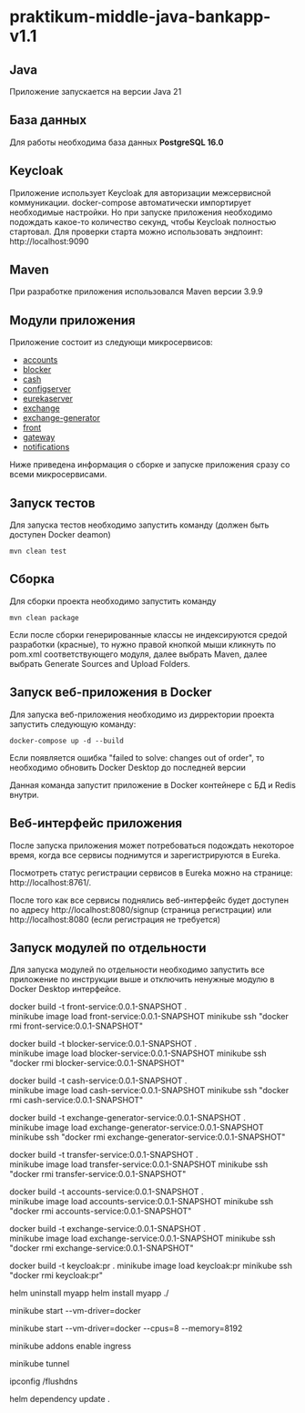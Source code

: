 # praktikum-middle-java-bankapp-v1.1

## Java
Приложение запускается на версии Java 21

## База данных
Для работы необходима база данных **PostgreSQL 16.0**

## Keycloak
Приложение использует Keycloak для авторизации межсервисной коммуникации.
docker-compose автоматически импортирует необходимые настройки.
Но при запуске приложения необходимо подождать какое-то количество секунд, чтобы Keycloak полностью стартовал.
Для проверки старта можно использовать эндпоинт: http://localhost:9090

## Maven
При разработке приложения использовался Maven версии 3.9.9

## Модули приложения
Приложение состоит из следующи микросервисов:
 - [accounts](accounts)
 - [blocker](blocker)
 - [cash](cash)
 - [configserver](configserver)
 - [eurekaserver](eurekaserver)
 - [exchange](exchange)
 - [exchange-generator](exchange-generator)
 - [front](front)
 - [gateway](gateway)
 - [notifications](notifications)

Ниже приведена информация о сборке и запуске приложения сразу со всеми микросервисами.

## Запуск тестов
Для запуска тестов необходимо запустить команду (должен быть доступен Docker deamon)
```
mvn clean test
```

## Сборка
Для сборки проекта необходимо запустить команду
```
mvn clean package
```
Если после сборки генерированные классы не индексируются средой разработки (красные), то нужно правой кнопкой мыши кликнуть по pom.xml соответствующего модуля, далее выбрать Maven, далее выбрать Generate Sources and Upload Folders.

## Запуск веб-приложения в Docker
Для запуска веб-приложения необходимо из дирректории проекта запустить следующую команду:

```
docker-compose up -d --build
```
Если появляется ошибка "failed to solve: changes out of order", то необходимо обновить Docker Desktop до последней версии

Данная команда запустит приложение в Docker контейнере с БД и Redis внутри.

## Веб-интерфейс приложения
После запуска приложения может потребоваться подождать некоторое время, когда все сервисы поднимутся и зарегистрируются в Eureka.

Посмотреть статус регистрации сервисов в Eureka можно на странице: http://localhost:8761/.

После того как все сервисы поднялись веб-интерфейс будет доступен по адресу http://localhost:8080/signup (страница регистрации) или http://localhost:8080 (если регистрация не требуется)

## Запуск модулей по отдельности
Для запуска модулей по отдельности необходимо запустить все приложение по инструкции выше и отключить ненужные модулю в Docker Desktop интерфейсе.



docker build -t front-service:0.0.1-SNAPSHOT .   
minikube image load front-service:0.0.1-SNAPSHOT
minikube ssh "docker rmi front-service:0.0.1-SNAPSHOT"

docker build -t blocker-service:0.0.1-SNAPSHOT .   
minikube image load blocker-service:0.0.1-SNAPSHOT
minikube ssh "docker rmi blocker-service:0.0.1-SNAPSHOT"

docker build -t cash-service:0.0.1-SNAPSHOT .   
minikube image load cash-service:0.0.1-SNAPSHOT
minikube ssh "docker rmi cash-service:0.0.1-SNAPSHOT"

docker build -t exchange-generator-service:0.0.1-SNAPSHOT .   
minikube image load exchange-generator-service:0.0.1-SNAPSHOT
minikube ssh "docker rmi exchange-generator-service:0.0.1-SNAPSHOT"

docker build -t transfer-service:0.0.1-SNAPSHOT .   
minikube image load transfer-service:0.0.1-SNAPSHOT
minikube ssh "docker rmi transfer-service:0.0.1-SNAPSHOT"

docker build -t accounts-service:0.0.1-SNAPSHOT .   
minikube image load accounts-service:0.0.1-SNAPSHOT
minikube ssh "docker rmi accounts-service:0.0.1-SNAPSHOT"

docker build -t exchange-service:0.0.1-SNAPSHOT .   
minikube image load exchange-service:0.0.1-SNAPSHOT
minikube ssh "docker rmi exchange-service:0.0.1-SNAPSHOT"

docker build -t keycloak:pr .
minikube image load keycloak:pr
minikube ssh "docker rmi keycloak:pr"


helm uninstall myapp
helm install myapp ./

minikube start --vm-driver=docker

minikube start --vm-driver=docker --cpus=8 --memory=8192

minikube addons enable ingress

minikube tunnel

ipconfig /flushdns

helm dependency update . 